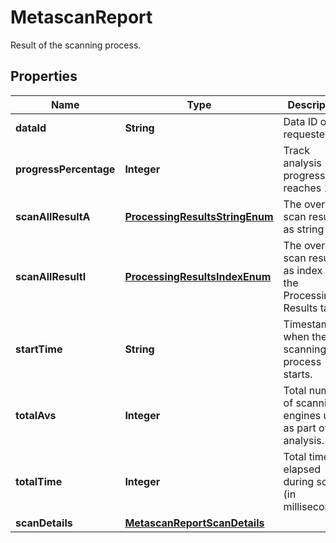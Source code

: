 

# MetascanReport

Result of the scanning process.
## Properties

Name | Type | Description | Notes
------------ | ------------- | ------------- | -------------
**dataId** | **String** | Data ID of the requested file |  [optional]
**progressPercentage** | **Integer** | Track analysis progress until reaches 100. |  [optional]
**scanAllResultA** | [**ProcessingResultsStringEnum**](ProcessingResultsStringEnum.md) | The overall scan result as string |  [optional]
**scanAllResultI** | [**ProcessingResultsIndexEnum**](ProcessingResultsIndexEnum.md) | The overall scan result as index in the Processing Results table. |  [optional]
**startTime** | **String** | Timestamp when the scanning process starts. |  [optional]
**totalAvs** | **Integer** | Total number of scanning engines used as part of this analysis. |  [optional]
**totalTime** | **Integer** | Total time elapsed during scan (in milliseconds). |  [optional]
**scanDetails** | [**MetascanReportScanDetails**](MetascanReportScanDetails.md) |  |  [optional]



